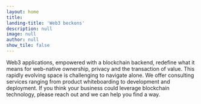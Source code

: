 ```yaml
---
layout: home
title:
landing-title: 'Web3 beckons'
description: null
image: null
author: null
show_tile: false
---
```


Web3 applications, empowered with a blockchain backend, redefine what it means for web-native ownership, privacy and the transaction of value. This rapidly evolving space is challenging to navigate alone. We offer consulting services ranging from product whiteboarding to development and deployment. If you think your business could leverage blockchain technology, please reach out and we can help you find a way. 